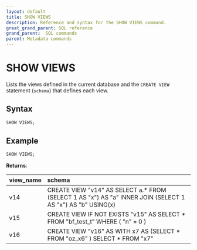 ```yaml
---
layout: default
title: SHOW VIEWS
description: Reference and syntax for the SHOW VIEWS command.
great_grand_parent: SQL reference
grand_parent:  SQL commands
parent: Metadata commands
---
```


# SHOW VIEWS

Lists the views defined in the current database and the `CREATE VIEW` statement (`schema`) that defines each view.

## Syntax

```sql
SHOW VIEWS;
```

## Example

```sql
SHOW VIEWS;
```

**Returns**:

| view_name | schema                                                                                                       |
|:----------|:-------------------------------------------------------------------------------------------------------------|
| v14       | CREATE VIEW "v14" AS SELECT a.* FROM  (SELECT 1 AS "x") AS "a" INNER JOIN  (SELECT 1 AS "x") AS "b" USING(x) |
| v15       | CREATE VIEW IF NOT EXISTS "v15" AS SELECT * FROM "bf_test_t" WHERE ( "n" = 0 )                               |
| v16       | CREATE VIEW "v16" AS WITH x7 AS (SELECT * FROM "oz_x6" ) SELECT * FROM "x7"                                  |
